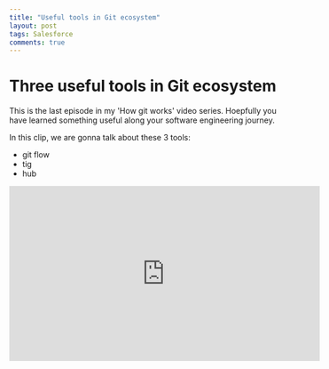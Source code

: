 ```yaml
---
title: "Useful tools in Git ecosystem"
layout: post
tags: Salesforce
comments: true
---
```


# Three useful tools in Git ecosystem

This is the last episode in my 'How git works' video series. Hoepfully you have learned something useful along your software engineering journey.

In this clip, we are gonna talk about these 3 tools:

- git flow
- tig
- hub

<iframe width="560" height="315" src="https://www.youtube.com/embed/o9HN5Ogjf94" frameborder="0" allow="autoplay; encrypted-media" allowfullscreen></iframe>
